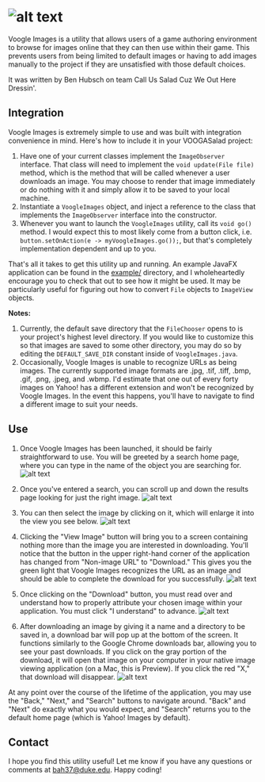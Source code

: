 ![alt text](https://imgur.com/sQcXNmJ.png)
========
Voogle Images is a utility that allows users of a game authoring environment to browse for images online that they can then use within their game. This prevents users from being limited to default images or having to add images manually to the project if they are unsatisfied with those default choices.

It was written by Ben Hubsch on team Call Us Salad Cuz We Out Here Dressin'.

## Integration

Voogle Images is extremely simple to use and was built with integration convenience in mind. Here's how to include it in your VOOGASalad project:

1. Have one of your current classes implement the `ImageObserver` interface. That class will need to implement the `void update(File file)` method, which is the method that will be called whenever a user downloads an image. You may choose to render that image immediately or do nothing with it and simply allow it to be saved to your local machine.
2. Instantiate a `VoogleImages` object, and inject a reference to the class that implements the `ImageObserver` interface into the constructor. 
3. Whenever you want to launch the `VoogleImages` utility, call its `void go()` method. I would expect this to most likely come from a button click, i.e. `button.setOnAction(e -> myVoogleImages.go());`, but that's completely implementation dependent and up to you.

That's all it takes to get this utility up and running. An example JavaFX application can be found in the [example/]("../../example/voogle_images") directory, and I wholeheartedly encourage you to check that out to see how it might be used. It may be particularly useful for figuring out how to convert `File` objects to `ImageView` objects.

**Notes:** 

1. Currently, the default save directory that the `FileChooser` opens to is your project's highest level directory. If you would like to customize this so that images are saved to some other directory, you may do so by editing the `DEFAULT_SAVE_DIR` constant inside of `VoogleImages.java`.
2. Occasionally, Voogle Images is unable to recognize URLs as being images. The currently supported image formats are .jpg, .tif, .tiff, .bmp, .gif, .png, .jpeg, and .wbmp. I'd estimate that one out of every forty images on Yahoo! has a different extension and won't be recognized by Voogle Images. In the event this happens, you'll have to navigate to find a different image to suit your needs.

## Use

1. Once Voogle Images has been launched, it should be fairly straightforward to use. You will be greeted by a search home page, where you can type in the name of the object you are searching for. ![alt text](https://imgur.com/xjY4eS9.png)

2. Once you've entered a search, you can scroll up and down the results page looking for just the right image. ![alt text](https://imgur.com/7P3VLhw.png)

3. You can then select the image by clicking on it, which will enlarge it into the view you see below. ![alt text](https://imgur.com/2KTfZSW.png)

4.  Clicking the "View Image" button will bring you to a screen containing nothing more than the image you are interested in downloading. You'll notice that the button in the upper right-hand corner of the application has changed from "Non-image URL" to "Download." This gives you the green light that Voogle Images recognizes the URL as an image and should be able to complete the download for you successfully. ![alt text](https://imgur.com/1Z6nq5m.png)

5. Once clicking on the "Download" button, you must read over and understand how to properly attribute your chosen image within your application. You must click "I understand" to advance. ![alt text](https://imgur.com/cbrxFUU.png)

6. After downloading an image by giving it a name and a directory to be saved in, a download bar will pop up at the bottom of the screen. It functions similarly to the Google Chrome downloads bar, allowing you to see your past downloads. If you click on the gray portion of the download, it will open that image on your computer in your native image viewing application (on a Mac, this is Preview). If you click the red "X," that download will disappear. ![alt text](https://imgur.com/m3tlhhK.png)

At any point over the course of the lifetime of the application, you may use the "Back," "Next," and "Search" buttons to navigate around. "Back" and "Next" do exactly what you would expect, and "Search" returns you to the default home page (which is Yahoo! Images by default).


## Contact

I hope you find this utility useful! Let me know if you have any questions or comments at bah37@duke.edu. Happy coding!